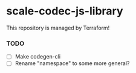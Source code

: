 # scale-codec-js-library

This repository is managed by Terraform!

### TODO

- [ ] Make codegen-cli
- [ ] Rename "namespace" to some more general?
